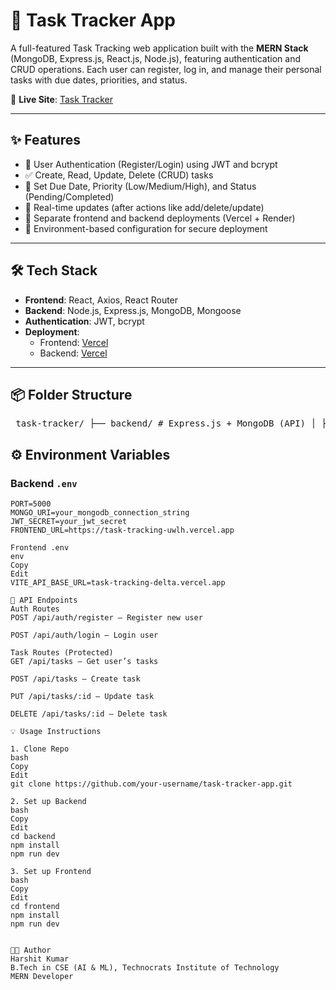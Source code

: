 # 📝 Task Tracker App

A full-featured Task Tracking web application built with the **MERN Stack** (MongoDB, Express.js, React.js, Node.js), featuring authentication and CRUD operations. Each user can register, log in, and manage their personal tasks with due dates, priorities, and status.

🚀 **Live Site**: [Task Tracker](https://task-tracking-uwlh.vercel.app/)

---

## ✨ Features

- 🔐 User Authentication (Register/Login) using JWT and bcrypt
- ✅ Create, Read, Update, Delete (CRUD) tasks
- 📅 Set Due Date, Priority (Low/Medium/High), and Status (Pending/Completed)
- 🔄 Real-time updates (after actions like add/delete/update)
- 📁 Separate frontend and backend deployments (Vercel + Render)
- 🧾 Environment-based configuration for secure deployment

---

## 🛠 Tech Stack

- **Frontend**: React, Axios, React Router
- **Backend**: Node.js, Express.js, MongoDB, Mongoose
- **Authentication**: JWT, bcrypt
- **Deployment**:
  - Frontend: [Vercel](task-tracking-uwlh.vercel.app)
  - Backend: [Vercel](task-tracking-delta.vercel.app)

---

## 📦 Folder Structure

<pre> task-tracker/ ├── backend/ # Express.js + MongoDB (API) │ ├── controllers/ # Task & auth logic │ ├── models/ # Mongoose schemas │ ├── routes/ # Auth & Task routes │ ├── middleware/ # Auth middleware (JWT) │ ├── .env # Environment variables │ └── server.js # Entry point │ ├── frontend/ # React + Vite app │ ├── src/ │ │ ├── components/ # TaskForm, TaskList, etc. │ │ ├── pages/ # Home, Login, Register │ │ ├── App.jsx │ │ └── main.jsx │ ├── public/ │ └── vite.config.js │ └── README.md </pre>


## ⚙️ Environment Variables

### Backend `.env`
```env
PORT=5000
MONGO_URI=your_mongodb_connection_string
JWT_SECRET=your_jwt_secret
FRONTEND_URL=https://task-tracking-uwlh.vercel.app

Frontend .env
env
Copy
Edit
VITE_API_BASE_URL=task-tracking-delta.vercel.app

🧪 API Endpoints
Auth Routes
POST /api/auth/register – Register new user

POST /api/auth/login – Login user

Task Routes (Protected)
GET /api/tasks – Get user’s tasks

POST /api/tasks – Create task

PUT /api/tasks/:id – Update task

DELETE /api/tasks/:id – Delete task

💡 Usage Instructions

1. Clone Repo
bash
Copy
Edit
git clone https://github.com/your-username/task-tracker-app.git

2. Set up Backend
bash
Copy
Edit
cd backend
npm install
npm run dev

3. Set up Frontend
bash
Copy
Edit
cd frontend
npm install
npm run dev


🧑‍💻 Author
Harshit Kumar
B.Tech in CSE (AI & ML), Technocrats Institute of Technology
MERN Developer

